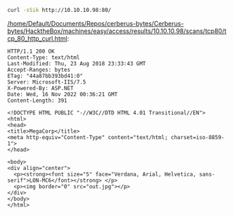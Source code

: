 ```bash
curl -sSik http://10.10.10.98:80/
```

[/home/Default/Documents/Repos/cerberus-bytes/Cerberus-bytes/HacktheBox/machines/easy/access/results/10.10.10.98/scans/tcp80/tcp_80_http_curl.html](file:///home/Default/Documents/Repos/cerberus-bytes/Cerberus-bytes/HacktheBox/machines/easy/access/results/10.10.10.98/scans/tcp80/tcp_80_http_curl.html):

```
HTTP/1.1 200 OK
Content-Type: text/html
Last-Modified: Thu, 23 Aug 2018 23:33:43 GMT
Accept-Ranges: bytes
ETag: "44a87bb393bd41:0"
Server: Microsoft-IIS/7.5
X-Powered-By: ASP.NET
Date: Wed, 16 Nov 2022 00:36:21 GMT
Content-Length: 391

<!DOCTYPE HTML PUBLIC "-//W3C//DTD HTML 4.01 Transitional//EN">
<html>
<head>
<title>MegaCorp</title>
<meta http-equiv="Content-Type" content="text/html; charset=iso-8859-1">
</head>

<body>
<div align="center">
  <p><strong><font size="5" face="Verdana, Arial, Helvetica, sans-serif">LON-MC6</font></strong> </p>
  <p><img border="0" src="out.jpg"></p>
</div>
</body>
</html>


```
